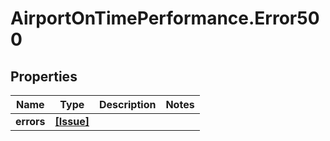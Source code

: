 # AirportOnTimePerformance.Error500

## Properties

Name | Type | Description | Notes
------------ | ------------- | ------------- | -------------
**errors** | [**[Issue]**](Issue.md) |  | 


